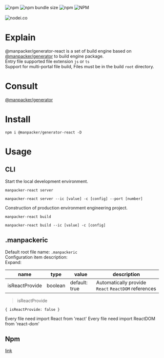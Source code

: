 ![npm](https://img.shields.io/npm/v/@manpacker/generator-react.svg)
![npm bundle size](https://img.shields.io/bundlephobia/min/@manpacker/generator-react.svg)
![npm](https://img.shields.io/npm/dw/@manpacker/generator-react.svg)
![NPM](https://img.shields.io/npm/l/@manpacker/generator-react.svg)
<br><br>
![nodei.co](https://nodei.co/npm/@manpacker/generator-react.png?downloads=true&downloadRank=true&stars=true)
<br>
# Explain
@manpacker/generator-react is a set of build engine based on [@manpacker/generator](https://www.npmjs.com/package/@manpacker/generator) to build engine package.<br>
Entry file supported file extension <code>js</code> or <code>ts</code><br>
Support for multi-portal file build, Files must be in the build <code>root</code> directory.<br>

# Consult
[@manpacker/generator](https://github.com/manpackers/generator#readme)

# Install
```
npm i @manpacker/generator-react -D
```
# Usage
## CLI
Start the local development environment.
```
manpacker-react server
```
```
manpacker-react server --ic [value] -c [config] --port [number]
```
Construction of production environment engineering project.
```
manpacker-react build
```
```
manpacker-react build --ic [value] -c [config]
```

## .manpackeric
Default root file name: <code>.manpackeric</code><br>
Configuration item description:<br>
Expand: <br>

|name|type|value|description|
|----|----|-----|-----------|
|isReactProvide|boolean|default: true|Automatically provide <code>React</code> <code>ReactDOM</code> references|

> isReactProvide
```
{ isReactProvide: false }
```
Every file need import React from 'react'
Every file need import ReactDOM from 'react-dom'

## Npm
[link](https://www.npmjs.com/package/@manpacker/generator-react)
